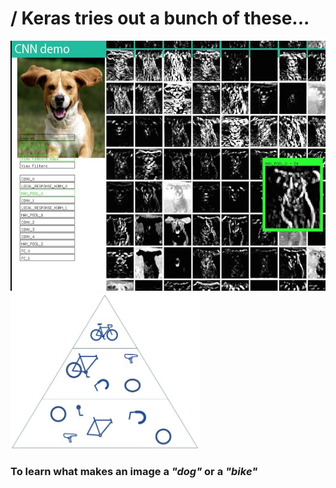 # <logos-tensorflow /> / Keras tries out a bunch of these...

<div class="flex">
<img alt="demo" src="/images/cnn-demo.jpg" style="height: 400px" />

<div class="ml-8">
  <img alt="demo" src="/images/feature-hierarchy.jpg" style="height: 250px" />

  <h3 class="pt-4">To learn what makes an image a <i>"dog"</i> or a <i>"bike"</i></h3>
</div>
</div>